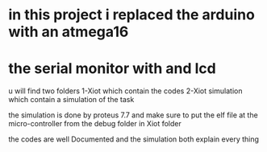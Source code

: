 # in this project i replaced the arduino with an atmega16
# the serial monitor with and lcd 
u will find two folders 1-Xiot which contain the codes 
                        2-Xiot simulation which contain a simulation of the task
                        
the simulation is done by proteus 7.7 and make sure to put the elf file at the micro-controller from the debug folder in Xiot folder

the codes are well Documented and the simulation both explain every thing 
